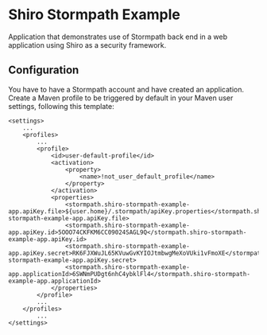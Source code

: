 Shiro Stormpath Example
=======================

Application that demonstrates use of Stormpath back end in a web
application using Shiro as a security framework.

## Configuration

You have to have a Stormpath account and have created an application.
Create a Maven profile to be triggered by default in your Maven user 
settings, following this template:

    <settings>
        ...
        <profiles>
            ...
            <profile>
                <id>user-default-profile</id>
                <activation>
                    <property>
                        <name>!not_user_default_profile</name>
                    </property>
                </activation>
                <properties>
                    <stormpath.shiro-stormpath-example-app.apiKey.file>${user.home}/.stormpath/apiKey.properties</stormpath.shiro-stormpath-example-app.apiKey.file>
                    <stormpath.shiro-stormpath-example-app.apiKey.id>5OOO74CKFKM6CC09024SAGL9Q</stormpath.shiro-stormpath-example-app.apiKey.id>
                    <stormpath.shiro-stormpath-example-app.apiKey.secret>RK6FJXWuJL65KVuwGvKYIOJtmbwgMeXoVUki1vFmoXE</stormpath.shiro-stormpath-example-app.apiKey.secret>
                    <stormpath.shiro-stormpath-example-app.applicationId>6SWNmPUDgt6nhC4ybklFl4</stormpath.shiro-stormpath-example-app.applicationId>
                </properties>
            </profile>
            ...
        </profiles>
            ...
    </settings>

